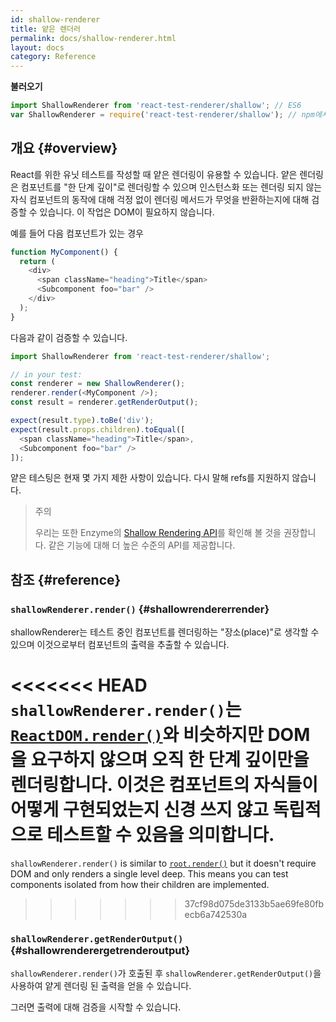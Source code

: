 ```yaml
---
id: shallow-renderer
title: 얕은 렌더러
permalink: docs/shallow-renderer.html
layout: docs
category: Reference
---
```


**불러오기**

```javascript
import ShallowRenderer from 'react-test-renderer/shallow'; // ES6
var ShallowRenderer = require('react-test-renderer/shallow'); // npm에서 ES5를 사용하는 경우
```

## 개요 {#overview}

React를 위한 유닛 테스트를 작성할 때 얕은 렌더링이 유용할 수 있습니다. 얕은 렌더링은 컴포넌트를 "한 단계 깊이"로 렌더링할 수 있으며 인스턴스화 또는 렌더링 되지 않는 자식 컴포넌트의 동작에 대해 걱정 없이 렌더링 메서드가 무엇을 반환하는지에 대해 검증할 수 있습니다. 이 작업은 DOM이 필요하지 않습니다.

예를 들어 다음 컴포넌트가 있는 경우

```javascript
function MyComponent() {
  return (
    <div>
      <span className="heading">Title</span>
      <Subcomponent foo="bar" />
    </div>
  );
}
```

다음과 같이 검증할 수 있습니다.

```javascript
import ShallowRenderer from 'react-test-renderer/shallow';

// in your test:
const renderer = new ShallowRenderer();
renderer.render(<MyComponent />);
const result = renderer.getRenderOutput();

expect(result.type).toBe('div');
expect(result.props.children).toEqual([
  <span className="heading">Title</span>,
  <Subcomponent foo="bar" />
]);
```

얕은 테스팅은 현재 몇 가지 제한 사항이 있습니다. 다시 말해 refs를 지원하지 않습니다.

> 주의
>
> 우리는 또한 Enzyme의 [Shallow Rendering API](https://airbnb.io/enzyme/docs/api/shallow.html)를 확인해 볼 것을 권장합니다. 같은 기능에 대해 더 높은 수준의 API를 제공합니다.

## 참조 {#reference}

### `shallowRenderer.render()` {#shallowrendererrender}

shallowRenderer는 테스트 중인 컴포넌트를 렌더링하는 "장소(place)"로 생각할 수 있으며 이것으로부터 컴포넌트의 출력을 추출할 수 있습니다.

<<<<<<< HEAD
`shallowRenderer.render()`는 [`ReactDOM.render()`](/docs/react-dom.html#render)와 비슷하지만 DOM을 요구하지 않으며 오직 한 단계 깊이만을 렌더링합니다. 이것은 컴포넌트의 자식들이 어떻게 구현되었는지 신경 쓰지 않고 독립적으로 테스트할 수 있음을 의미합니다.
=======
`shallowRenderer.render()` is similar to [`root.render()`](/docs/react-dom-client.html#createroot) but it doesn't require DOM and only renders a single level deep. This means you can test components isolated from how their children are implemented.
>>>>>>> 37cf98d075de3133b5ae69fe80fbecb6a742530a

### `shallowRenderer.getRenderOutput()` {#shallowrenderergetrenderoutput}

`shallowRenderer.render()`가 호출된 후 `shallowRenderer.getRenderOutput()`을 사용하여 얕게 렌더링 된 출력을 얻을 수 있습니다.

그러면 출력에 대해 검증을 시작할 수 있습니다.

